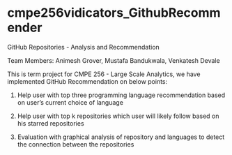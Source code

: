 # cmpe256vidicators_GithubRecommender
GitHub Repositories -  Analysis and Recommendation

Team Members: Animesh Grover, Mustafa Bandukwala, Venkatesh Devale

This is term project for CMPE 256 - Large Scale Analytics, we have implemented GitHub Recommendation on below points:

1. Help user with top three programming language recommendation based on user’s current choice of language

2. Help user with top k repositories which user will likely follow based on his starred repositories

3. Evaluation with graphical analysis of repository and languages to detect the connection between the repositories

